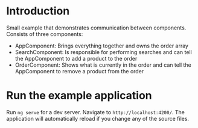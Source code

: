 # Introduction
Small example that demonstrates communication between components. Consists of three components:
- AppComponent: Brings everything together and owns the order array
- SearchComponent: Is responsible for performing searches and can tell the AppComponent to add a product to the order
- OrderComponent: Shows what is currently in the order and can tell the AppComponent to remove a product from the order

# Run the example application

Run `ng serve` for a dev server. Navigate to `http://localhost:4200/`. The application will automatically reload if you change any of the source files.
